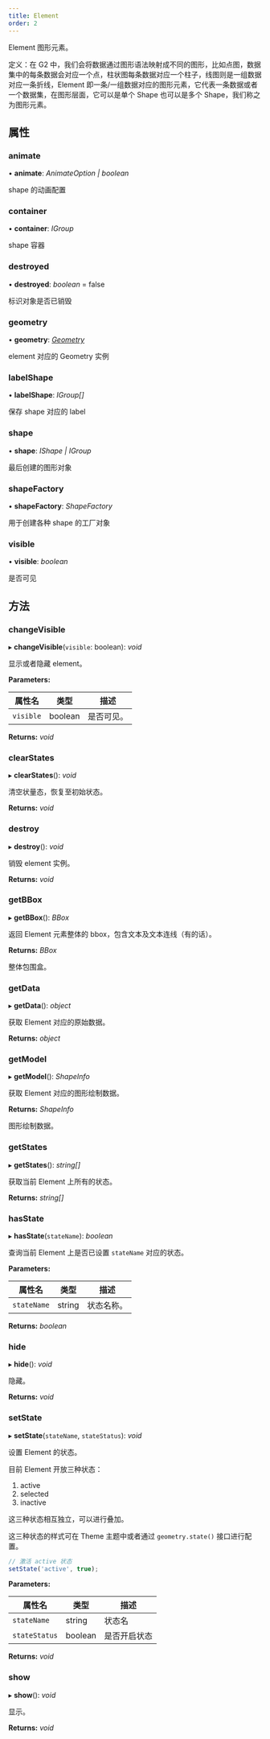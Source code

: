 ```yaml
---
title: Element
order: 2
---
```


Element 图形元素。

定义：在 G2 中，我们会将数据通过图形语法映射成不同的图形，比如点图，数据集中的每条数据会对应一个点，柱状图每条数据对应一个柱子，线图则是一组数据对应一条折线，Element 即一条/一组数据对应的图形元素，它代表一条数据或者一个数据集，在图形层面，它可以是单个 Shape 也可以是多个 Shape，我们称之为图形元素。

<a name="24d67862"></a>

## 属性

<a name="animate"></a>

### animate

• **animate**: _AnimateOption | boolean_

shape 的动画配置

<a name="container"></a>

### container

• **container**: _IGroup_

shape 容器

<a name="destroyed"></a>

### destroyed

• **destroyed**: _boolean_ = false

标识对象是否已销毁

<a name="geometry"></a>

### geometry

• **geometry**: _[Geometry](geometry)_

element 对应的 Geometry 实例

<a name="labelShape"></a>

### labelShape

• **labelShape**: _IGroup[]_

保存 shape 对应的 label

<a name="shape"></a>

### shape

• **shape**: _IShape | IGroup_

最后创建的图形对象

<a name="shapeFactory"></a>

### shapeFactory

• **shapeFactory**: _ShapeFactory_

用于创建各种 shape 的工厂对象

<a name="visible"></a>

### visible

• **visible**: _boolean_

是否可见

<a name="ea340b9d"></a>

## 方法

<a name="changeVisible"></a>

### changeVisible

▸ **changeVisible**(`visible`: boolean): _void_

显示或者隐藏 element。

**Parameters:**

| 属性名    | 类型    | 描述       |
| --------- | ------- | ---------- |
| `visible` | boolean | 是否可见。 |

**Returns:** _void_

<a name="clearStates"></a>

### clearStates

▸ **clearStates**(): _void_

清空状量态，恢复至初始状态。

**Returns:** _void_

<a name="destroy"></a>

### destroy

▸ **destroy**(): _void_

销毁 element 实例。

**Returns:** _void_

<a name="getBBox"></a>

### getBBox

▸ **getBBox**(): _BBox_

返回 Element 元素整体的 bbox，包含文本及文本连线（有的话）。

**Returns:** _BBox_

整体包围盒。

<a name="getData"></a>

### getData

▸ **getData**(): _object_

获取 Element 对应的原始数据。

**Returns:** _object_

<a name="getModel"></a>

### getModel

▸ **getModel**(): _ShapeInfo_

获取 Element 对应的图形绘制数据。

**Returns:** _ShapeInfo_

图形绘制数据。

<a name="getStates"></a>

### getStates

▸ **getStates**(): _string[]_

获取当前 Element 上所有的状态。

**Returns:** _string[]_

<a name="hasState"></a>

### hasState

▸ **hasState**(`stateName`): _boolean_

查询当前 Element 上是否已设置 `stateName` 对应的状态。

**Parameters:**

| 属性名      | 类型   | 描述       |
| ----------- | ------ | ---------- |
| `stateName` | string | 状态名称。 |

**Returns:** _boolean_

<a name="hide"></a>

### hide

▸ **hide**(): _void_

隐藏。

**Returns:** _void_

<a name="setState"></a>

### setState

▸ **setState**(`stateName`, `stateStatus`): _void_

设置 Element 的状态。

目前 Element 开放三种状态：

1. active
1. selected
1. inactive

这三种状态相互独立，可以进行叠加。

这三种状态的样式可在 Theme 主题中或者通过 `geometry.state()` 接口进行配置。

```typescript
// 激活 active 状态
setState('active', true);
```

**Parameters:**

| 属性名        | 类型    | 描述         |
| ------------- | ------- | ------------ |
| `stateName`   | string  | 状态名       |
| `stateStatus` | boolean | 是否开启状态 |

**Returns:** _void_

<a name="show"></a>

### show

▸ **show**(): _void_

显示。

**Returns:** _void_
